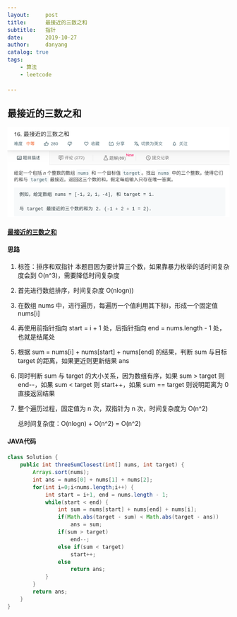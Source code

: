 ```yaml
---
layout:     post
title:      最接近的三数之和
subtitle:   指针
date:       2019-10-27
author:     danyang
catalog: true
tags:
    - 算法
    - leetcode

---
```


## 最接近的三数之和

![](../img/最接近的三数之和.png)

#### [最接近的三数之和](https://leetcode-cn.com/problems/3sum-closest/)

#### 思路

1. 标签：排序和双指针
   本题目因为要计算三个数，如果靠暴力枚举的话时间复杂度会到 O(n^3)，需要降低时间复杂度

2. 首先进行数组排序，时间复杂度 O(nlogn))

3. 在数组 nums 中，进行遍历，每遍历一个值利用其下标i，形成一个固定值 nums[i]

4. 再使用前指针指向 start = i + 1 处，后指针指向 end = nums.length - 1 处，也就是结尾处

5. 根据 sum = nums[i] + nums[start] + nums[end] 的结果，判断 sum 与目标 target 的距离，如果更近则更新结果 ans

6. 同时判断 sum 与 target 的大小关系，因为数组有序，如果 sum > target 则 end--，如果 sum < target 则 start++，如果 sum == target 则说明距离为 0 直接返回结果

7. 整个遍历过程，固定值为 n 次，双指针为 n 次，时间复杂度为 O(n^2)

   总时间复杂度：O(nlogn) + O(n^2) = O(n^2)

#### JAVA代码

```java
class Solution {
    public int threeSumClosest(int[] nums, int target) {
        Arrays.sort(nums);
        int ans = nums[0] + nums[1] + nums[2];
        for(int i=0;i<nums.length;i++) {
            int start = i+1, end = nums.length - 1;
            while(start < end) {
                int sum = nums[start] + nums[end] + nums[i];
                if(Math.abs(target - sum) < Math.abs(target - ans))
                    ans = sum;
                if(sum > target)
                    end--;
                else if(sum < target)
                    start++;
                else
                    return ans;
            }
        }
        return ans;
    }
}

```


